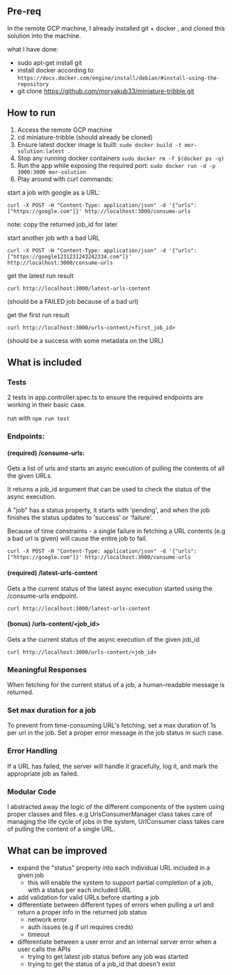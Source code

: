 ## Pre-req
In the remote GCP machine, I already installed git + docker , and cloned this solution into the machine.

what I have done:
- sudo apt-get install git
- install docker according to `https://docs.docker.com/engine/install/debian/#install-using-the-repository`
- git clone https://github.com/moryakub33/miniature-tribble.git

## How to run
1. Access the remote GCP machine
2. cd miniature-tribble (should already be cloned)
2. Ensure latest docker image is built: `sudo docker build -t mor-solution:latest .`
3. Stop any running docker containers `sudo docker rm -f $(docker ps -q)`
3. Run the app while exposing the required port: `sudo docker run -d -p 3000:3000 mor-solution`
4. Play around with curl commands:

start a job with google as a URL:

`curl -X POST -H "Content-Type: application/json" -d '{"urls": ["https://google.com"]}' http://localhost:3000/consume-urls`

note: copy the returned job_id for later

start another job with a bad URL 

`curl -X POST -H "Content-Type: application/json" -d '{"urls": ["https://google1231231243242334.com"]}' http://localhost:3000/consume-urls`

get the latest run result 

`curl http://localhost:3000/latest-urls-content` 

(should be a FAILED job because of a bad url)

get the first run result 

`curl http://localhost:3000/urls-content/<first_job_id>` 

(should be a success with some metadata on the URL)

## What is included

### Tests
2 tests in app.controller.spec.ts to ensure the required endpoints are working in their basic case.

run with `npm run test`

### Endpoints:
#### (required) /consume-urls: 
Gets a list of urls and starts an async execution of pulling the contents of all the given URLs.

It returns a job_id argument that can be used to check the status of the async execution.

A "job" has a status property, it starts with 'pending', and when the job finishes the status updates to 'success' or 'failure'.

Because of time constraints - a single failure in fetching a URL contents (e.g a bad url is given) will cause the entire job to fail.

`curl -X POST -H "Content-Type: application/json" -d '{"urls": ["https://google.com"]}' http://localhost:3000/consume-urls`

#### (required) /latest-urls-content
Gets a the current status of the latest async execution started using the /consume-urls endpoint.

`curl http://localhost:3000/latest-urls-content`

#### (bonus) /urls-content/<job_id>
Gets a the current status of the async execution of the given job_id

`curl http://localhost:3000/urls-content/<job_id>`

### Meaningful Responses
When fetching for the current status of a job, a human-readable message is returned.

### Set max duration for a job
To prevent from time-consuming URL's fetching, set a max duration of 1s per url in the job.
Set a proper error message in the job status in such case.

### Error Handling
If a URL has failed, the server will handle it gracefully, log it, and mark the appropriate job as failed.

### Modular Code
I abstracted away the logic of the different components of the system using proper classes and files.
e.g UrlsConsumerManager class takes care of managing the life cycle of jobs in the system,
UrlConsumer class takes care of pulling the content of a single URL.

## What can be improved
- expand the "status" property into each individual URL included in a given job
  - this will enable the system to support partial completion of a job, with a status per each included URL
- add validation for valid URLs before starting a job
- differentiate between different types of errors when pulling a url and return a proper info in the returned job status
  - network error
  - auth issues (e.g if url requires creds)
  - timeout
- differentiate between a user error and an internal server error when a user calls the APIs
  - trying to get latest job status before any job was started
  - trying to get the status of a job_id that doesn't exist